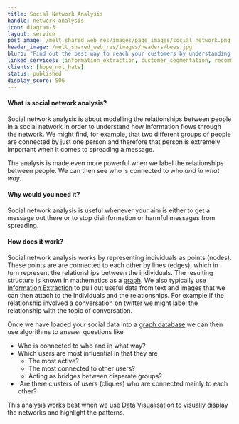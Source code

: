 ```yaml
---
title: Social Network Analysis
handle: network_analysis
icon: diagram-3
layout: service
post_image: /melt_shared_web_res/images/page_images/social_network.png
header_image: /melt_shared_web_res/images/headers/bees.jpg
blurb: "Find out the best way to reach your customers by understanding the flow of information through a social network."
linked_services: [information_extraction, customer_segmentation, recommender_systems, data_visualisation]
clients: [hope_not_hate]
status: published
display_score: S06
---
```


#### What is social network analysis?

Social network analysis is about modelling the relationships between people in a social network in order to understand how information flows through the network. We might find, for example, that two different groups of people are connected by just one person and therefore that person is extremely important when it comes to spreading a message. 

The analysis is made even more powerful when we label the relationships between people. We can then see who is connected to who *and in what way*.

#### Why would you need it?

Social network analysis is useful whenever your aim is either to get a message out there or to stop disinformation or harmful messages from spreading. 

#### How does it work?

Social network analysis works by representing individuals as points (nodes). These points are are connected to each other by lines (edges), which in turn represent the relationships between the individuals. The resulting structure is known in mathematics as a [graph](https://en.wikipedia.org/wiki/Graph_(discrete_mathematics)). We also typically use [Information Extraction](/services/information_extraction) to pull out useful data from text and images that we can then attach to the individuals and the relationships. For example if the relationship involved a conversation on twitter we might label the relationship with the topic of conversation.

Once we have loaded your social data into a [graph database](https://neo4j.com/developer/graph-database/) we can then use algorithms to answer questions like 
-   Who is connected to who and in what way?
-   Which users are most influential in that they are 
	-   The most active?
	-   The most connected to other users?
	-   Acting as bridges between disparate groups?
-    Are there clusters of users (cliques) who are connected mainly to each other?

This analysis works best when we use [Data Visualisation](/services/data_visualisation) to visually display the networks and highlight the patterns.


